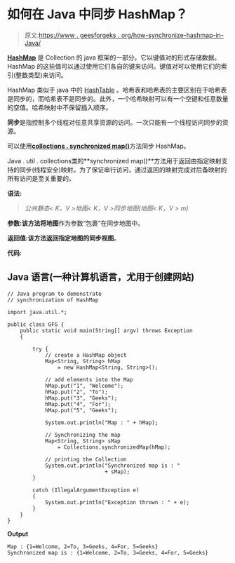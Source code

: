 # 如何在 Java 中同步 HashMap？

> 原文:[https://www . geesforgeks . org/how-synchronize-hashmap-in-Java/](https://www.geeksforgeeks.org/how-to-synchronize-hashmap-in-java/)

[**HashMap**](https://www.geeksforgeeks.org/java-util-hashmap-in-java-with-examples/) 是 Collection 的 java 框架的一部分。它以键值对的形式存储数据。HashMap 的这些值可以通过使用它们各自的键来访问。键值对可以使用它们的索引(整数类型)来访问。

HashMap 类似于 java 中的 [HashTable](https://www.geeksforgeeks.org/hashtable-in-java/) 。哈希表和哈希表的主要区别在于哈希表是同步的，而哈希表不是同步的。此外，一个哈希映射可以有一个空键和任意数量的空值。哈希映射中不保留插入顺序。

**同步**是指控制多个线程对任意共享资源的访问。一次只能有一个线程访问同步的资源。

可以使用[**collections . synchronized map()**](https://www.geeksforgeeks.org/collections-synchronizedmap-method-in-java-with-examples/)方法同步 HashMap。

Java . util . collections类的**synchronized map()**方法用于返回由指定映射支持的同步(线程安全)映射。为了保证串行访问，通过返回的映射完成对后备映射的所有访问是至关重要的。

**语法:**

> *公共静态< K，V >地图< K，V >同步地图(地图< K，V > m)*

**参数:**该方法将**地图**作为参数“包裹”在同步地图中。

**返回值:**该方法返回指定地图的**同步视图**。

**代码:**

## Java 语言(一种计算机语言，尤用于创建网站)

```
// Java program to demonstrate
// synchronization of HashMap

import java.util.*;

public class GFG {
    public static void main(String[] argv) throws Exception
    {

        try {
            // create a HashMap object
            Map<String, String> hMap
                = new HashMap<String, String>();

            // add elements into the Map
            hMap.put("1", "Welcome");
            hMap.put("2", "To");
            hMap.put("3", "Geeks");
            hMap.put("4", "For");
            hMap.put("5", "Geeks");

            System.out.println("Map : " + hMap);

            // Synchronizing the map
            Map<String, String> sMap
                = Collections.synchronizedMap(hMap);

            // printing the Collection
            System.out.println("Synchronized map is : "
                               + sMap);
        }

        catch (IllegalArgumentException e) 
        {
            System.out.println("Exception thrown : " + e);
        }
    }
}
```

**Output**

```
Map : {1=Welcome, 2=To, 3=Geeks, 4=For, 5=Geeks}
Synchronized map is : {1=Welcome, 2=To, 3=Geeks, 4=For, 5=Geeks}
```